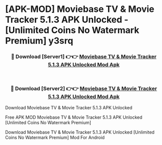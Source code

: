 # [APK-MOD] Moviebase  TV & Movie Tracker 5.1.3 APK Unlocked - [Unlimited Coins No Watermark Premium] y3srq



<div align="center">
<h3>🔴 Download [Server1] 👉👉 <a href="https://momento.my/?title=Moviebase__TV_&_Movie_Tracker_5.1.3_APK_Unlocked">Moviebase  TV & Movie Tracker 5.1.3 APK Unlocked Mod Apk</a></h3><br>

<h3>🔴 Download [Server2] 👉👉 <a href="https://momento.my/?title=Moviebase__TV_&_Movie_Tracker_5.1.3_APK_Unlocked">Moviebase  TV & Movie Tracker 5.1.3 APK Unlocked Mod Apk</a></h3>
</div>



Download Moviebase  TV & Movie Tracker 5.1.3 APK Unlocked 

Free APK MOD Moviebase  TV & Movie Tracker 5.1.3 APK Unlocked [Unlimited Coins No Watermark Premium]

Download Moviebase  TV & Movie Tracker 5.1.3 APK Unlocked [Unlimited Coins No Watermark Premium] Mod For Android
